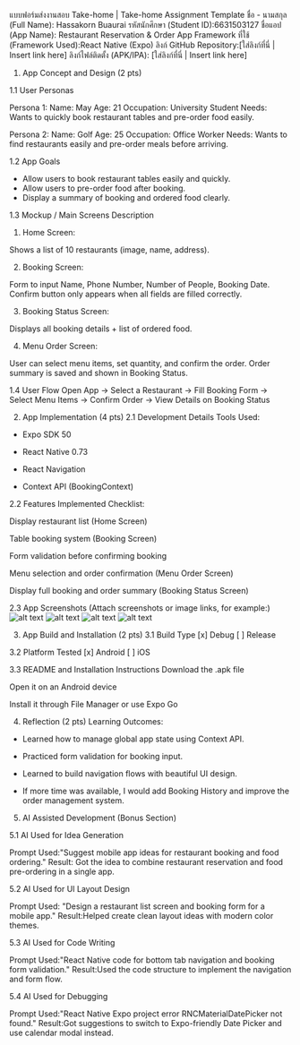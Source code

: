 แบบฟอร์มส่งงานสอบ Take-home | Take-home Assignment Template
ชื่อ - นามสกุล (Full Name): Hassakorn Buaurai
รหัสนักศึกษา (Student ID):6631503127
ชื่อแอป (App Name): Restaurant Reservation & Order App
Framework ที่ใช้ (Framework Used):React Native (Expo)
ลิงก์ GitHub Repository:[ใส่ลิงก์ที่นี่ | Insert link here]
ลิงก์ไฟล์ติดตั้ง (APK/IPA): [ใส่ลิงก์ที่นี่ | Insert link here]

1. App Concept and Design (2 pts)

1.1 User Personas

Persona 1:
Name: May
Age: 21
Occupation: University Student
Needs: Wants to quickly book restaurant tables and pre-order food easily.

Persona 2:
Name: Golf
Age: 25
Occupation: Office Worker
Needs: Wants to find restaurants easily and pre-order meals before arriving.

1.2 App Goals

- Allow users to book restaurant tables easily and quickly.
- Allow users to pre-order food after booking.
- Display a summary of booking and ordered food clearly.

1.3 Mockup / Main Screens Description
1. Home Screen:

Shows a list of 10 restaurants (image, name, address).

2. Booking Screen:

Form to input Name, Phone Number, Number of People, Booking Date.
Confirm button only appears when all fields are filled correctly.

3. Booking Status Screen:

Displays all booking details + list of ordered food.

4. Menu Order Screen:

User can select menu items, set quantity, and confirm the order.
Order summary is saved and shown in Booking Status.

1.4 User Flow
Open App → Select a Restaurant → Fill Booking Form → Select Menu Items → Confirm Order → View Details on Booking Status

2. App Implementation (4 pts)
2.1 Development Details
Tools Used:

- Expo SDK 50

- React Native 0.73

- React Navigation

- Context API (BookingContext)

2.2 Features Implemented
Checklist:

 Display restaurant list (Home Screen)

 Table booking system (Booking Screen)

 Form validation before confirming booking

 Menu selection and order confirmation (Menu Order Screen)

 Display full booking and order summary (Booking Status Screen)

2.3 App Screenshots
(Attach screenshots or image links, for example:)
![alt text](image-1.png)
![alt text](image-2.png)
![alt text](image-3.png)
![alt text](image-4.png)

3. App Build and Installation (2 pts)
3.1 Build Type
[x] Debug
[ ] Release

3.2 Platform Tested
[x] Android
[ ] iOS

3.3 README and Installation Instructions
Download the .apk file

Open it on an Android device

Install it through File Manager or use Expo Go

4. Reflection (2 pts)
Learning Outcomes:

- Learned how to manage global app state using Context API.

- Practiced form validation for booking input.

- Learned to build navigation flows with beautiful UI design.

- If more time was available, I would add Booking History and improve the order management system.

5. AI Assisted Development (Bonus Section)

5.1 AI Used for Idea Generation

Prompt Used:"Suggest mobile app ideas for restaurant booking and food ordering."
Result: Got the idea to combine restaurant reservation and food pre-ordering in a single app.

5.2 AI Used for UI Layout Design

Prompt Used: "Design a restaurant list screen and booking form for a mobile app."
Result:Helped create clean layout ideas with modern color themes.

5.3 AI Used for Code Writing

Prompt Used:"React Native code for bottom tab navigation and booking form validation."
Result:Used the code structure to implement the navigation and form flow.

5.4 AI Used for Debugging

Prompt Used:"React Native Expo project error RNCMaterialDatePicker not found."
Result:Got suggestions to switch to Expo-friendly Date Picker and use calendar modal instead.

